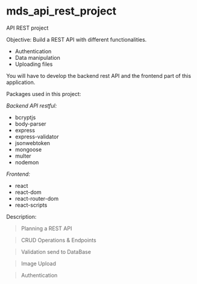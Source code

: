 # mds_api_rest_project
API REST project

Objective: Build a REST API with different functionalities. 

- Authentication
- Data manipulation
- Uploading files

You will have to develop the backend rest API and the frontend  part of this application.

Packages used in this project:

*Backend API restful:*

- bcryptjs
- body-parser
- express
- express-validator
- jsonwebtoken
- mongoose
- multer
- nodemon

*Frontend:*

- react
- react-dom
- react-router-dom
- react-scripts

Description:

> Planning a REST API

> CRUD Operations & Endpoints

> Validation send to DataBase

> Image Upload

> Authentication

